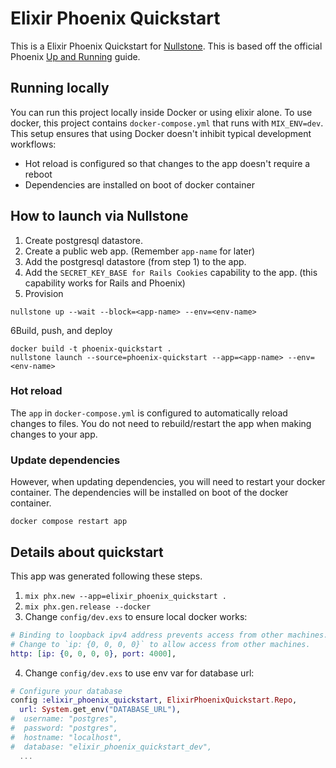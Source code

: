 # Elixir Phoenix Quickstart

This is a Elixir Phoenix Quickstart for [Nullstone](https://nullstone.io).
This is based off the official Phoenix [Up and Running](https://hexdocs.pm/phoenix/up_and_running.html) guide.


## Running locally

You can run this project locally inside Docker or using elixir alone.
To use docker, this project contains `docker-compose.yml` that runs with `MIX_ENV=dev`.
This setup ensures that using Docker doesn't inhibit typical development workflows:
- Hot reload is configured so that changes to the app doesn't require a reboot
- Dependencies are installed on boot of docker container

## How to launch via Nullstone

1. Create postgresql datastore.
2. Create a public web app. (Remember `app-name` for later)
3. Add the postgresql datastore (from step 1) to the app.
4. Add the `SECRET_KEY_BASE for Rails Cookies` capability to the app. (this capability works for Rails and Phoenix)
5. Provision
  ```shell
  nullstone up --wait --block=<app-name> --env=<env-name>
  ```
6Build, push, and deploy
  ```shell
  docker build -t phoenix-quickstart .
  nullstone launch --source=phoenix-quickstart --app=<app-name> --env=<env-name>
  ```

### Hot reload

The `app` in `docker-compose.yml` is configured to automatically reload changes to files.
You do not need to rebuild/restart the app when making changes to your app.

### Update dependencies

However, when updating dependencies, you will need to restart your docker container.
The dependencies will be installed on boot of the docker container.

```shell
docker compose restart app
```

## Details about quickstart

This app was generated following these steps.
1. `mix phx.new --app=elixir_phoenix_quickstart .`
2. `mix phx.gen.release --docker`
3. Change `config/dev.exs` to ensure local docker works:
  ```elixir
  # Binding to loopback ipv4 address prevents access from other machines.
  # Change to `ip: {0, 0, 0, 0}` to allow access from other machines.
  http: [ip: {0, 0, 0, 0}, port: 4000],
  ```
4. Change `config/dev.exs` to use env var for database url:
  ```elixir
  # Configure your database
  config :elixir_phoenix_quickstart, ElixirPhoenixQuickstart.Repo, 
    url: System.get_env("DATABASE_URL"), 
  #  username: "postgres",
  #  password: "postgres",
  #  hostname: "localhost",
  #  database: "elixir_phoenix_quickstart_dev",
    ...
  ```
